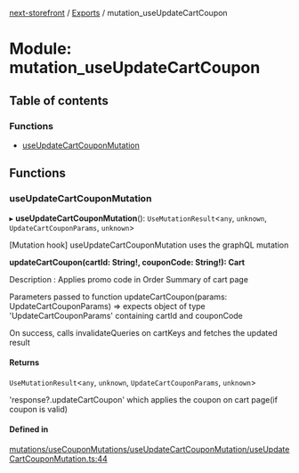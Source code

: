 [next-storefront](../README.md) / [Exports](../modules.md) / mutation_useUpdateCartCoupon

# Module: mutation_useUpdateCartCoupon

## Table of contents

### Functions

- [useUpdateCartCouponMutation](mutation_useUpdateCartCoupon.md#useupdatecartcouponmutation)

## Functions

### useUpdateCartCouponMutation

▸ **useUpdateCartCouponMutation**(): `UseMutationResult`<`any`, `unknown`, `UpdateCartCouponParams`, `unknown`\>

[Mutation hook] useUpdateCartCouponMutation uses the graphQL mutation

<b>updateCartCoupon(cartId: String!, couponCode: String!): Cart</b>

Description : Applies promo code in Order Summary of cart page

Parameters passed to function updateCartCoupon(params: UpdateCartCouponParams) => expects object of type 'UpdateCartCouponParams' containing cartId and couponCode

On success, calls invalidateQueries on cartKeys and fetches the updated result

#### Returns

`UseMutationResult`<`any`, `unknown`, `UpdateCartCouponParams`, `unknown`\>

'response?.updateCartCoupon' which applies the coupon on cart page(if coupon is valid)

#### Defined in

[mutations/useCouponMutations/useUpdateCartCouponMutation/useUpdateCartCouponMutation.ts:44](https://github.com/KiboSoftware/nextjs-storefront/blob/a6cbcc7/hooks/mutations/useCouponMutations/useUpdateCartCouponMutation/useUpdateCartCouponMutation.ts#L44)

